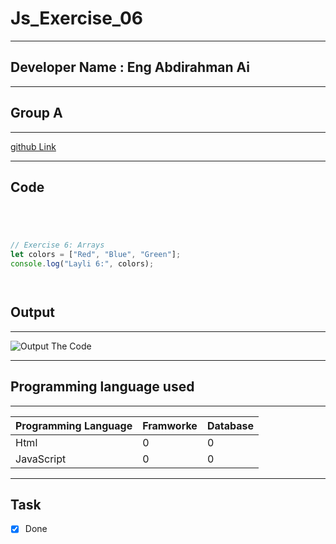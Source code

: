 
 # Js_Exercise_06
 
 ***
 
 ## Developer Name : Eng Abdirahman Ai
 
 ***
 
 ## Group A
 
 ***
 [github Link](https://github.com/engai2025/Js_Exercise_01)
 
 ***
 
 ## Code
 
 ~~~ Javascript
 



// Exercise 6: Arrays
let colors = ["Red", "Blue", "Green"];
console.log("Layli 6:", colors);


 
 
 ~~~
 
 
  
 
 ## Output
 
 ***
 ![Output The Code](../../All-js/06-Exercise/Assets/Capture.PNG)
 ***
 
  
 
 ## Programming language used
 
 ***
 
 |Programming Language |Framworke | Database
 |:-------------------|:----------|:--------
 |Html                |0          |0
 |JavaScript          |0          |0
 
 ***
 
 ## Task
 
 - [x] Done
 